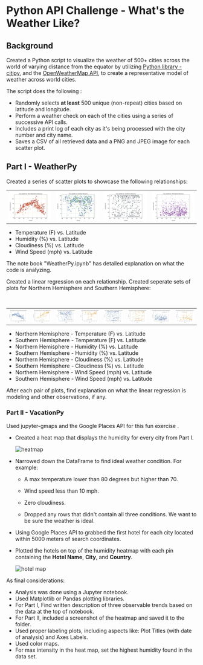 
# Python API Challenge - What's the Weather Like?

## Background

Created a Python script to visualize the weather of 500+ cities across the world of varying distance from the equator by utilizing [Python library - citipy](https://pypi.python.org/pypi/citipy), and the [OpenWeatherMap API](https://openweathermap.org/api), to create a representative model of weather across world cities.

The script does the following : 

* Randomly selects **at least** 500 unique (non-repeat) cities based on latitude and longitude.
* Perform a weather check on each of the cities using a series of successive API calls.
* Includes a print log of each city as it's being processed with the city number and city name.
* Saves a CSV of all retrieved data and a PNG and JPEG image for each scatter plot.

## Part I - WeatherPy
Created a series of scatter plots to showcase the following relationships:
    <table width="80">
    <tr>
    <td width="20%"><img src="WeatherPy/output_plots/city_lat_vs_Max_Temp.jpeg"></td>
    <td width="20%"><img src="WeatherPy/output_plots/city_lat_vs_Humidity.jpeg"></td>
    <td width="20%"><img src="WeatherPy/output_plots/city_lat_vs_Cloudiness.jpeg"></td>
    <td width="20%"><img src="WeatherPy/output_plots/city_lat_vs_Wind_Speed.jpeg"></td>
    </tr></table>
* Temperature (F) vs. Latitude
* Humidity (%) vs. Latitude
* Cloudiness (%) vs. Latitude
* Wind Speed (mph) vs. Latitude

The note book "WeatherPy.ipynb" has detailed explanation on what the code is analyzing.

Created a linear regression on each relationship. Created seperate sets of plots for Northern Hemisphere and Southern Hemisphere:
    <table width="80%">
    <tr>
    <td width="10%"><img src="WeatherPy/output_plots/NH_city_lat_vs_Max_TempLR.jpeg"></td>
    <td width="10%"><img src="WeatherPy/output_plots/SH_city_lat_vs_Max_TempLR.jpeg"></td>
    <td width="10%"><img src="WeatherPy/output_plots/NH_city_lat_vs_HumidityLR.jpeg"></td>
    <td width="10%"><img src="WeatherPy/output_plots/SH_city_lat_vs_HumidityLR.jpeg"></td>
    <td width="10%"><img src="WeatherPy/output_plots/NH_city_lat_vs_CloudinessLR.jpeg"></td>
    <td width="10%"><img src="WeatherPy/output_plots/SH_city_lat_vs_CloudinessLR.jpeg"></td>
    <td width="10%"><img src="WeatherPy/output_plots/NH_city_lat_vs_Wind_SpeedLR.jpeg"></td>
    <td width="10%"><img src="WeatherPy/output_plots/SH_city_lat_vs_Wind_SpeedLR.jpeg"></td>    
    </tr></table>
* Northern Hemisphere - Temperature (F) vs. Latitude
* Southern Hemisphere - Temperature (F) vs. Latitude
* Northern Hemisphere - Humidity (%) vs. Latitude
* Southern Hemisphere - Humidity (%) vs. Latitude
* Northern Hemisphere - Cloudiness (%) vs. Latitude
* Southern Hemisphere - Cloudiness (%) vs. Latitude
* Northern Hemisphere - Wind Speed (mph) vs. Latitude
* Southern Hemisphere - Wind Speed (mph) vs. Latitude

After each pair of plots, find explanation on what the linear regression is modeling and other observations, if any.

### Part II - VacationPy

Used jupyter-gmaps and the Google Places API for this fun exercise .

* Created a heat map that displays the humidity for every city from Part I.

  ![heatmap](Images/heatmap.png)

* Narrowed down the DataFrame to find ideal weather condition. For example:

  * A max temperature lower than 80 degrees but higher than 70.

  * Wind speed less than 10 mph.

  * Zero cloudiness.

  * Dropped any rows that didn't contain all three conditions. We want to be sure the weather is ideal.

* Using Google Places API to grabbed the first hotel for each city located within 5000 meters of search coordinates.

* Plotted the hotels on top of the humidity heatmap with each pin containing the **Hotel Name**, **City**, and **Country**.

  ![hotel map](Images/hotel_map.png)

As final considerations:

* Analysis was done using a Jupyter notebook.
* Used Matplotlib or Pandas plotting libraries.
* For Part I, Find written description of three observable trends based on the data at the top of notebook.
* For Part II, included a screenshot of the heatmap and saved it to the folder.
* Used proper labeling plots, including aspects like: Plot Titles (with date of analysis) and Axes Labels.
* Used color maps.
* For max intensity in the heat map, set the highest humidity found in the data set.
